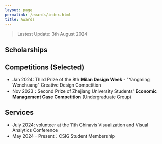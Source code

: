 ```yaml
---
layout: page
permalink: /awards/index.html
title: Awards
---
```


> Lastest Update: 3th August 2024 &nbsp;

## Scholarships



## Competitions (Selected)

- Jan 2024: Third Prize of the 8th **Milan Design Week** - "Yangming Wenchuang" Creative Design Competition
- Nov 2023：Second Prize of Zhejiang University Students' **Economic Management Case Competition** (Undergraduate Group)


## Services

- July 2024: volunteer at the 11th Chinavis Visualization and Visual Analytics Conference
- May 2024 - Present：CSIG Student Membership
